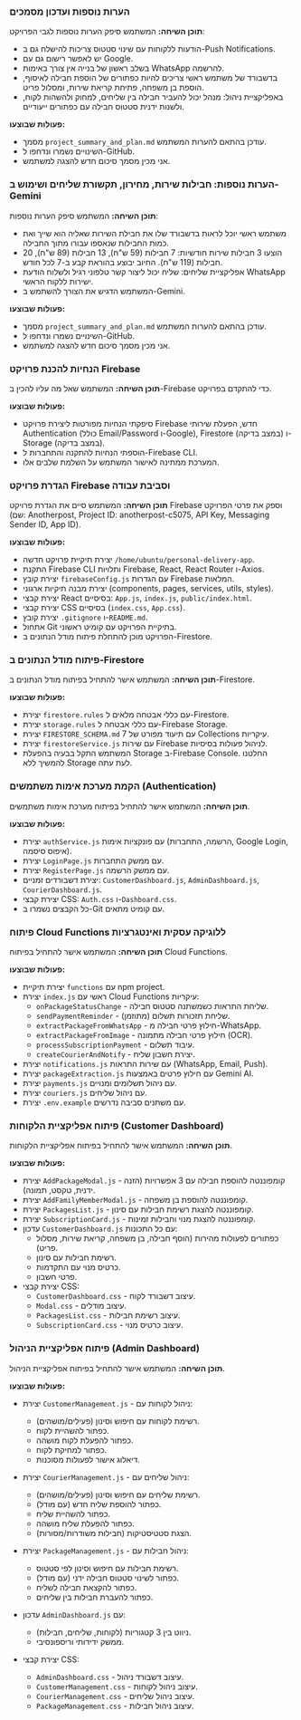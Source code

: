 

### הערות נוספות ועדכון מסמכים
**תוכן השיחה:** המשתמש סיפק הערות נוספות לגבי הפרויקט:
- הודעות ללקוחות עם שינוי סטטוס צריכות להישלח גם ב-Push Notifications.
- יש לאפשר רישום גם עם Google.
- בשלב ראשון של בנייה אין צורך באימות WhatsApp להרשמה.
- בדשבורד של משתמש ראשי צריכים להיות כפתורים של הוספת חבילה לאיסוף, הוספת בן משפחה, פתיחת קריאת שירות, ומסלול פריט.
- באפליקציית ניהול: מנהל יכול להעביר חבילה בין שליחים, למחוק ולהשהות לקוח, ולשנות ידנית סטטוס חבילה עם כפתורים ייעודיים.

**פעולות שבוצעו:**
- מסמך `project_summary_and_plan.md` עודכן בהתאם להערות המשתמש.
- השינויים נשמרו ונדחפו ל-GitHub.
- אני מכין מסמך סיכום חדש להצגה למשתמש.


### הערות נוספות: חבילות שירות, מחירון, תקשורת שליחים ושימוש ב-Gemini
**תוכן השיחה:** המשתמש סיפק הערות נוספות:
- משתמש ראשי יוכל לראות בדשבורד שלו את חבילת השירות שאליה הוא שייך ואת כמות החבילות שנאספו עבורו מתוך החבילה.
- הוצעו 3 חבילות שירות חודשיות: 7 חבילות (59 ש"ח), 13 חבילות (89 ש"ח), 20 חבילות (119 ש"ח). החיוב יבוצע בהוראת קבע ב-7 לכל חודש.
- אפליקציית שליחים: שליח יכול ליצור קשר טלפוני רגיל ולשלוח הודעת WhatsApp ישירות ללקוח הראשי.
- המשתמש הדגיש את הצורך להשתמש ב-Gemini.

**פעולות שבוצעו:**
- מסמך `project_summary_and_plan.md` עודכן בהתאם להערות המשתמש.
- השינויים נשמרו ונדחפו ל-GitHub.
- אני מכין מסמך סיכום חדש להצגה למשתמש.


### הנחיות להכנת פרויקט Firebase
**תוכן השיחה:** המשתמש שאל מה עליו להכין ב-Firebase כדי להתקדם בפרויקט.

**פעולות שבוצעו:**
- סיפקתי הנחיות מפורטות ליצירת פרויקט Firebase חדש, הפעלת שירותי Authentication (כולל Email/Password ו-Google), Firestore (במצב בדיקה) ו-Storage (במצב בדיקה).
- הוספתי הנחיות להתקנה והתחברות ל-Firebase CLI.
- המערכת ממתינה לאישור המשתמש על השלמת שלבים אלו.



### הגדרת פרויקט Firebase וסביבת עבודה
**תוכן השיחה:** המשתמש סיים את הגדרת פרויקט Firebase וספק את פרטי הפרויקט (שם: Anotherpost, Project ID: anotherpost-c5075, API Key, Messaging Sender ID, App ID).

**פעולות שבוצעו:**
- יצירת תיקיית פרויקט חדשה `/home/ubuntu/personal-delivery-app`.
- התקנת Firebase CLI ותלויות Firebase, React, React Router ו-Axios.
- יצירת קובץ `firebaseConfig.js` עם הגדרות Firebase המלאות.
- יצירת מבנה תיקיות ארגוני (components, pages, services, utils, styles).
- יצירת קבצי React בסיסיים: `App.js`, `index.js`, `public/index.html`.
- יצירת קבצי CSS בסיסיים (`index.css`, `App.css`).
- יצירת קובץ `.gitignore` ו-`README.md`.
- אתחול Git בתיקיית הפרויקט עם קומיט ראשוני.
- הפרויקט מוכן להתחלת פיתוח מודל הנתונים ב-Firestore.



### פיתוח מודל הנתונים ב-Firestore
**תוכן השיחה:** המשתמש אישר להתחיל בפיתוח מודל הנתונים ב-Firestore.

**פעולות שבוצעו:**
- יצירת `firestore.rules` עם כללי אבטחה מלאים ל-Firestore.
- יצירת `storage.rules` עם כללי אבטחה ל-Firebase Storage.
- יצירת `FIRESTORE_SCHEMA.md` עם תיעוד מפורט של 7 Collections עיקריות.
- יצירת `firestoreService.js` עם שירות Firebase לניהול פעולות בסיסיות.
- המשתמש התקל בבעיה בהפעלת Storage ב-Firebase Console. החלטנו להמשיך ללא Storage לעת עתה.

### הקמת מערכת אימות משתמשים (Authentication)
**תוכן השיחה:** המשתמש אישר להתחיל בפיתוח מערכת אימות משתמשים.

**פעולות שבוצעו:**
- יצירת `authService.js` עם פונקציות אימות (הרשמה, התחברות, Google Login, איפוס סיסמה).
- יצירת `LoginPage.js` עם ממשק התחברות.
- יצירת `RegisterPage.js` עם ממשק הרשמה.
- יצירת דשבורדים זמניים: `CustomerDashboard.js`, `AdminDashboard.js`, `CourierDashboard.js`.
- יצירת קבצי CSS: `Auth.css` ו-`Dashboard.css`.
- כל הקבצים נשמרו ב-Git עם קומיט מתאים.



### פיתוח Cloud Functions ללוגיקה עסקית ואינטגרציות
**תוכן השיחה:** המשתמש אישר להתחיל בפיתוח Cloud Functions.

**פעולות שבוצעו:**
- יצירת תיקיית `functions` עם npm project.
- יצירת `index.js` ראשי עם Cloud Functions עיקריות:
  - `onPackageStatusChange` - שליחת התראות כשמשתנה סטטוס חבילה.
  - `sendPaymentReminder` - שליחת תזכורות תשלום (מתוזמן).
  - `extractPackageFromWhatsApp` - חילוץ פרטי חבילה מ-WhatsApp.
  - `extractPackageFromImage` - חילוץ פרטי חבילה מתמונה (OCR).
  - `processSubscriptionPayment` - עיבוד תשלום.
  - `createCourierAndNotify` - יצירת חשבון שליח.
- יצירת `notifications.js` עם שירות התראות (WhatsApp, Email, Push).
- יצירת `packageExtraction.js` עם חילוץ פרטים באמצעות Gemini AI.
- יצירת `payments.js` עם ניהול תשלומים ומנויים.
- יצירת `couriers.js` עם ניהול שליחים.
- יצירת `.env.example` עם משתנים סביבה נדרשים.

### פיתוח אפליקציית הלקוחות (Customer Dashboard)
**תוכן השיחה:** המשתמש אישר להתחיל בפיתוח אפליקציית הלקוחות.

**פעולות שבוצעו:**
- יצירת `AddPackageModal.js` - קומפוננטה להוספת חבילה עם 3 אפשרויות (הזנה ידנית, טקסט, תמונה).
- יצירת `AddFamilyMemberModal.js` - קומפוננטה להוספת בן משפחה.
- יצירת `PackagesList.js` - קומפוננטה להצגת רשימת חבילות עם סינון.
- יצירת `SubscriptionCard.js` - קומפוננטה להצגת מנוי וחבילות זמינות.
- עדכון `CustomerDashboard.js` עם כל התכונות:
  - כפתורים לפעולות מהירות (הוסף חבילה, בן משפחה, קריאת שירות, מסלול פריט).
  - רשימת חבילות עם סינון.
  - כרטיס מנוי עם התקדמות.
  - פרטי חשבון.
- יצירת קבצי CSS:
  - `CustomerDashboard.css` - עיצוב דשבורד לקוח.
  - `Modal.css` - עיצוב מודלים.
  - `PackagesList.css` - עיצוב רשימת חבילות.
  - `SubscriptionCard.css` - עיצוב כרטיס מנוי.



### פיתוח אפליקציית הניהול (Admin Dashboard)
**תוכן השיחה:** המשתמש אישר להתחיל בפיתוח אפליקציית הניהול.

**פעולות שבוצעו:**
- יצירת `CustomerManagement.js` - ניהול לקוחות עם:
  - רשימת לקוחות עם חיפוש וסינון (פעילים/מושהים).
  - כפתור להשהיית לקוח.
  - כפתור להפעלת לקוח מושהה.
  - כפתור למחיקת לקוח.
  - דיאלוג אישור לפעולות מסוכנות.

- יצירת `CourierManagement.js` - ניהול שליחים עם:
  - רשימת שליחים עם חיפוש וסינון (פעילים/מושהים).
  - כפתור להוספת שליח חדש (עם מודל).
  - כפתור להשהיית שליח.
  - כפתור להפעלת שליח מושהה.
  - הצגת סטטיסטיקות (חבילות משודרות/מסורות).

- יצירת `PackageManagement.js` - ניהול חבילות עם:
  - רשימת חבילות עם חיפוש וסינון לפי סטטוס.
  - כפתור לשינוי סטטוס חבילה ידני (עם מודל).
  - כפתור להקצאת חבילה לשליח.
  - כפתור להעברת חבילות בין שליחים.

- עדכון `AdminDashboard.js` עם:
  - ניווט בין 3 קטגוריות (לקוחות, שליחים, חבילות).
  - ממשק ידידותי וריספונסיבי.

- יצירת קבצי CSS:
  - `AdminDashboard.css` - עיצוב דשבורד ניהול.
  - `CustomerManagement.css` - עיצוב ניהול לקוחות.
  - `CourierManagement.css` - עיצוב ניהול שליחים.
  - `PackageManagement.css` - עיצוב ניהול חבילות.
